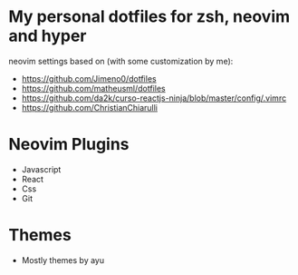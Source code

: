 # My personal dotfiles for zsh, neovim and hyper

neovim settings based on (with some customization by me):

- https://github.com/Jimeno0/dotfiles
- https://github.com/matheusml/dotfiles
- https://github.com/da2k/curso-reactjs-ninja/blob/master/config/.vimrc
- https://github.com/ChristianChiarulli

# Neovim Plugins

- Javascript
- React
- Css
- Git

# Themes

- Mostly themes by ayu
